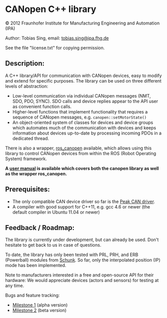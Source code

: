 CANopen C++ library
===================
&copy; 2012 Fraunhofer Institute for Manufacturing Engineering and Automation (IPA)

Author: Tobias Sing, email: tobias.sing@ipa.fhg.de

See the file "license.txt" for copying permission.

Description:
------------
A C++ library/API for communication with CANopen devices, easy to
modify and extend for specific purposes.
The library can be used on three different levels of abstraction: 

* Low-level communication via individual CANopen messages (NMT, SDO, PDO, SYNC). SDO calls and device
replies appear to the API user as convenient function calls.
* Higher-level functions that implement functionality that requires a sequence of CANopen messages,
e.g. `canopen::setMotorState()`
* An object-oriented system of classes for devices and device groups which automates much of the 
communication with devices and keeps information about devices up-to-date by processing incoming
PDOs in a dedicated thread.

There is also a wrapper, [ros_canopen](https://github.com/ipa-tys/ros_canopen) available,
which allows using this library to control CANopen devices from within the ROS
(Robot Operating System) framework.

**A [user manual](https://github.com/ipa-tys/canopen/blob/master/doc/usermanual.pdf?raw=true)
is available which covers both the canopen library as well as the wrapper ros_canopen.**

Prerequisites:
--------------
* The only compatible CAN device driver so far is the
[Peak CAN driver](http://www.peak-system.com/fileadmin/media/linux/index.htm).
* A compiler with good support for C++11, e.g. gcc 4.6 or newer (the default compiler
in Ubuntu 11.04 or newer)

Feedback / Roadmap:
-------------------
The library is currently under development, but can already be used.
Don't hesitate to get back to us in case of questions.

To date, the library has only been tested with PRL, PRH, and ERB (Powerball) modules from
[Schunk](http://www.schunk.com). So far, only the interpolated position (IP) mode has been
implemented.

Note to manufacturers interested in a free and open-source API for their hardware:
We would appreciate devices (actors and sensors) for testing at any time.

Bugs and feature tracking:
* [Milestone 1](http://www.care-o-bot-research.org/trac/query?milestone=CanOpen+MS1) (alpha version)
* [Milestone 2](http://www.care-o-bot-research.org/trac/query?milestone=CanOpen+MS2) (beta version)




